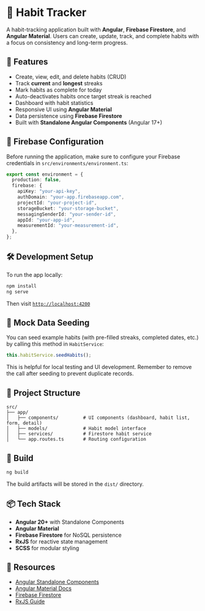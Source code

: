 # 🧠 Habit Tracker

A habit-tracking application built with **Angular**, **Firebase Firestore**, and **Angular Material**. Users can create, update, track, and complete habits with a focus on consistency and long-term progress.

## 🚀 Features

- Create, view, edit, and delete habits (CRUD)
- Track **current** and **longest** streaks
- Mark habits as complete for today
- Auto-deactivates habits once target streak is reached
- Dashboard with habit statistics
- Responsive UI using **Angular Material**
- Data persistence using **Firebase Firestore**
- Built with **Standalone Angular Components** (Angular 17+)

## 🔐 Firebase Configuration

Before running the application, make sure to configure your Firebase credentials in `src/environments/environment.ts`:

```ts
export const environment = {
  production: false,
  firebase: {
    apiKey: "your-api-key",
    authDomain: "your-app.firebaseapp.com",
    projectId: "your-project-id",
    storageBucket: "your-storage-bucket",
    messagingSenderId: "your-sender-id",
    appId: "your-app-id",
    measurementId: "your-measurement-id",
  },
};
```

## 🛠 Development Setup

To run the app locally:

```bash
npm install
ng serve
```

Then visit [`http://localhost:4200`](http://localhost:4200)

## 🧪 Mock Data Seeding

You can seed example habits (with pre-filled streaks, completed dates, etc.) by calling this method in `HabitService`:

```ts
this.habitService.seedHabits();
```

This is helpful for local testing and UI development. Remember to remove the call after seeding to prevent duplicate records.

## 🧱 Project Structure

```
src/
├── app/
│   ├── components/         # UI components (dashboard, habit list, form, detail)
│   ├── models/             # Habit model interface
│   ├── services/           # Firestore habit service
│   └── app.routes.ts       # Routing configuration
```

## 🔨 Build

```bash
ng build
```

The build artifacts will be stored in the `dist/` directory.

## 📦 Tech Stack

- **Angular 20+** with Standalone Components
- **Angular Material**
- **Firebase Firestore** for NoSQL persistence
- **RxJS** for reactive state management
- **SCSS** for modular styling

## 📘 Resources

- [Angular Standalone Components](https://angular.dev/guide/standalone-components)
- [Angular Material Docs](https://material.angular.io/)
- [Firebase Firestore](https://firebase.google.com/docs/firestore)
- [RxJS Guide](https://rxjs.dev/guide/overview)
